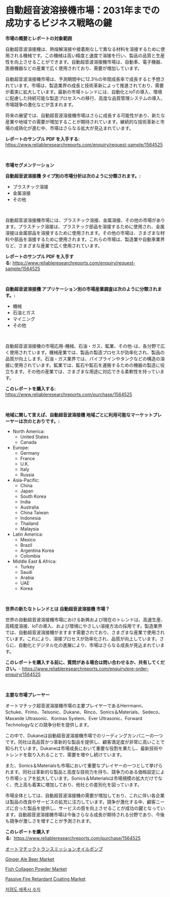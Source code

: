 <p><h1>自動超音波溶接機市場：2031年までの成功するビジネス戦略の鍵</h1></p><p><strong>市場の概要とレポートの対象範囲</strong></p>
<p><p>自動超音波溶接機は、熱熔解溶接や接着剤なしで異なる材料を溶接するために使用される機械です。この機械は高い精度と速度で溶接を行い、製品の品質と生産性を向上させることができます。自動超音波溶接機市場は、自動車、電子機器、医療機器などの産業で広く使用されており、需要が増加しています。</p><p>自動超音波溶接機市場は、予測期間中に12.3％の年間成長率で成長すると予想されています。市場は、製造業界の成長と技術革新によって推進されており、需要が着実に拡大しています。最新の市場トレンドには、自動化とIoTの導入、環境に配慮した持続可能な製造プロセスへの移行、高度な品質管理システムの導入、市場競争の激化などが含まれます。</p><p>将来の展望では、自動超音波溶接機市場はさらに成長する可能性があり、新たな産業や地域での需要が増加することが期待されています。継続的な技術革新と市場の成熟化が進む中、市場はさらなる拡大が見込まれています。 </p></p>
<p><strong>レポートのサンプル PDF を入手する:</strong> <a href="https://www.reliableresearchreports.com/enquiry/request-sample/1564525">https://www.reliableresearchreports.com/enquiry/request-sample/1564525</a></p>
<p>&nbsp;</p>
<p><strong>市場セグメンテーション</strong></p>
<p><strong>自動超音波溶接機 タイプ別の市場分析は次のように分類されます。:</strong></p>
<p><ul><li>プラスチック溶接</li><li>金属溶接</li><li>その他</li></ul></p>
<p>&nbsp;</p>
<p><p>自動超音波溶接機市場には、プラスチック溶接、金属溶接、その他の市場があります。プラスチック溶接は、プラスチック部品を溶接するために使用され、金属溶接は金属部品を溶接するために使用されます。その他の市場は、さまざまな材料や部品を溶接するために使用されます。これらの市場は、製造業や自動車業界など、さまざまな産業で広く使用されています。</p></p>
<p><strong>レポートのサンプル PDF を入手する:</strong>&nbsp;<a href="https://www.reliableresearchreports.com/enquiry/request-sample/1564525">https://www.reliableresearchreports.com/enquiry/request-sample/1564525</a></p>
<p>&nbsp;</p>
<p><strong> 自動超音波溶接機 アプリケーション別の市場産業調査は次のように分類されます。:</strong></p>
<p><ul><li>機械</li><li>石油とガス</li><li>マイニング</li><li>その他</li></ul></p>
<p>&nbsp;</p>
<p><p>自動超音波溶接機の市場応用-機械、石油・ガス、鉱業、その他-は、各分野で広く使用されています。機械産業では、製品の製造プロセスが効率化され、製品の品質が向上します。石油・ガス業界では、パイプラインやタンクなどの構造の溶接に使用されています。鉱業では、鉱石や鉱石を運搬するための機器の製造に役立ちます。その他の産業では、さまざまな用途に対応できる柔軟性を持っています。</p></p>
<p><strong>このレポートを購入する:</strong>&nbsp; <a href="https://www.reliableresearchreports.com/purchase/1564525">https://www.reliableresearchreports.com/purchase/1564525</a></p>
<p>&nbsp;</p>
<p><strong>地域に関して言えば、自動超音波溶接機 地域ごとに利用可能なマーケットプレーヤーは次のとおりです。:</strong></p>
<p><ul>
    <li>
        North America:
        <ul>
            <li>United States</li>
            <li>Canada</li>
        </ul>
    </li>
    <li>
        Europe:
        <ul>
            <li>Germany</li>
            <li>France</li>
            <li>U.K.</li>
            <li>Italy</li>
            <li>Russia</li>
        </ul>
    </li>
    <li>
        Asia-Pacific:
        <ul>
            <li>China</li>
            <li>Japan</li>
            <li>South Korea</li>
            <li>India</li>
            <li>Australia</li>
            <li>China Taiwan</li>
            <li>Indonesia</li>
            <li>Thailand</li>
            <li>Malaysia</li>
        </ul>
    </li>
    <li>
        Latin America:
        <ul>
            <li>Mexico</li>
            <li>Brazil</li>
            <li>Argentina Korea</li>
            <li>Colombia</li>
        </ul>
    </li>
    <li>
        Middle East & Africa:
        <ul>
            <li>Turkey</li>
            <li>Saudi</li>
            <li>Arabia</li>
            <li>UAE</li>
            <li>Korea</li>
        </ul>
    </li>
    </ul></p>
<p>&nbsp;</p>
<p><strong>世界の新たなトレンドとは 自動超音波溶接機 市場？</strong></p>
<p><p>世界の自動超音波溶接機市場における新興および現在のトレンドは、高速生産、高精度溶接、IoTの導入、および環境にやさしい溶接方法の採用です。製造業界では、自動超音波溶接機がますます需要されており、さまざまな産業で使用されています。これにより、溶接プロセスが効率化され、品質が向上しています。さらに、自動化とデジタル化の進展により、市場はさらなる成長が見込まれています。</p></p>
<p><strong>このレポートを購入する前に、質問がある場合は問い合わせるか、共有してください。</strong>- <a href="https://www.reliableresearchreports.com/enquiry/pre-order-enquiry/1564525">https://www.reliableresearchreports.com/enquiry/pre-order-enquiry/1564525</a></p>
<p>&nbsp;</p>
<p><strong>主要な市場プレーヤー</strong></p>
<p><p>オートマチック超音波溶接機市場の主要プレイヤーであるHerrmann、Schuke、Frimo、Telsonic、Dukane、Rinco、Sonics＆Materials、Sedeco、Maxwide Ultrasonic、Kormax System、Ever Ultrasonic、Forward Technologyなどの競争分析を提供します。</p><p>この中で、Dukaneは自動超音波溶接機市場でのリーディングカンパニーの一つです。同社は高品質かつ革新的な製品を提供し、顧客満足度が非常に高いことで知られています。Dukaneは市場成長において重要な役割を果たし、最新技術やトレンドを取り入れることで、需要を増やし続けています。</p><p>また、Sonics＆Materialsも市場において重要なプレイヤーの一つとして挙げられます。同社は革新的な製品と高度な技術力を持ち、競争力のある価格設定により市場シェアを拡大しています。Sonics＆Materialsは市場規模の拡大だけでなく、売上高も着実に増加しており、他社との差別化を図っています。</p><p>市場全体としては、自動超音波溶接機の需要が増加しており、これに伴い各企業は製品の改良やサービスの拡充に注力しています。競争が激化する中、顧客ニーズに合った製品を提供し、サービスの質を向上させることが成功の鍵となっています。自動超音波溶接機市場は今後さらなる成長が期待される分野であり、今後も競争が激しさを増すことが予測されます。</p></p>
<p><strong>このレポートを購入する:</strong>&nbsp;&nbsp;<a href="https://www.reliableresearchreports.com/purchase/1564525">https://www.reliableresearchreports.com/purchase/1564525</a></p>
<p><p><a href="https://github.com/lily-u-genius/Market-Research-Report-List-1/blob/main/51147906487.md">オートマチックトランスミッションオイルポンプ</a></p><p><a href="https://github.com/lbird53714/Market-Research-Report-List-3/blob/main/ginger-ale-beer-market.md">Ginger Ale Beer Market</a></p><p><a href="https://github.com/dringals/Market-Research-Report-List-3/blob/main/fish-collagen-powder-market.md">Fish Collagen Powder Market</a></p><p><a href="https://issuu.com/reportprime-2/docs/passive-fire-retardant-coating-market-size-2030.pp">Passive Fire Retardant Coating Market</a></p><p><a href="https://github.com/OwenHamiytll568745/Market-Research-Report-List-1/blob/main/47116445788.md">저점도 에폭시 수지</a></p></p>